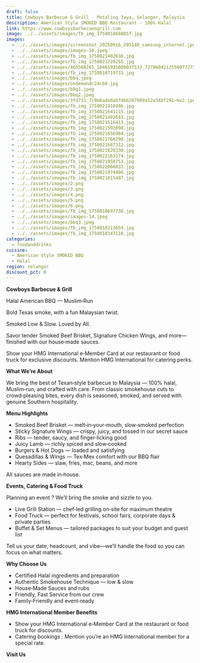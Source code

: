 ```yaml
---
draft: false
title: Cowboys Barbecue & Grill - Petaling Jaya, Selangor, Malaysia
description: American Style SMOKED BBQ Restaurant - 100% Halal
link: https://www.cowboysbarbecuengrill.com
image: ../../assets/images/fb_img_1758018688057.jpg
images:
  - ../../assets/images/screenshot_20250916_205148_samsung_internet.jpg
  - ../../assets/images/images-16.jpeg
  - ../../assets/images/fb_img_1758021402638.jpg
  - ../../assets/images/fb_img_1758021720255.jpg
  - ../../assets/images/465508201_18465935080037533_7279604212550977273_n.jpg
  - ../../assets/images/fb_img_1758018719731.jpg
  - ../../assets/images/bbq.jpeg
  - ../../assets/images/ondemandc24c60.jpg
  - ../../assets/images/bbq1.jpeg
  - ../../assets/images/bbq2.jpeg
  - ../../assets/images/3fd731_7c9b0ade0ab74bb287099a52e34bf291~mv2.jpg
  - ../../assets/images/fb_img_1758021410446.jpg
  - ../../assets/images/fb_img_1758021641115.jpg
  - ../../assets/images/fb_img_1758021482643.jpg
  - ../../assets/images/fb_img_1758021516413.jpg
  - ../../assets/images/fb_img_1758021592098.jpg
  - ../../assets/images/fb_img_1758021656984.jpg
  - ../../assets/images/fb_img_1758021766298.jpg
  - ../../assets/images/fb_img_1758021687312.jpg
  - ../../assets/images/fb_img_1758021828330.jpg
  - ../../assets/images/fb_img_1758022163374.jpg
  - ../../assets/images/fb_img_1758021958753.jpg
  - ../../assets/images/fb_img_1758022066833.jpg
  - ../../assets/images/fb_img_1758021974406.jpg
  - ../../assets/images/fb_img_1758021815497.jpg
  - ../../assets/images/2.png
  - ../../assets/images/3.png
  - ../../assets/images/4.png
  - ../../assets/images/5.png
  - ../../assets/images/6.png
  - ../../assets/images/fb_img_1758018697730.jpg
  - ../../assets/images/images-14.jpeg
  - ../../assets/images/bbq3.jpeg
  - ../../assets/images/fb_img_1758018213659.jpg
  - ../../assets/images/fb_img_1758018347110.jpg
categories:
  - foodanddrinks
cuisine:
  - American Style SMOKED BBQ
  - Halal
region: selangor
discount_pct: 0
---
```

**Cowboys Barbecue & Grill**

Halal American BBQ — Muslim‑Run

Bold Texas smoke, with a fun Malaysian twist.

Smoked Low & Slow. Loved by All.

Savor tender Smoked Beef Brisket, Signature Chicken Wings, and more—finished with our house‑made sauces.

Show your HMG International e‑Member Card at our restaurant or food truck for exclusive discounts. Mention HMG International for catering perks.

**What We’re About**

We bring the best of Texan‑style barbecue to Malaysia — 100% halal, Muslim‑run, and crafted with care. From classic smokehouse cuts to crowd‑pleasing bites, every dish is seasoned, smoked, and served with genuine Southern hospitality.

**Menu Highlights**

* Smoked Beef Brisket — melt‑in‑your‑mouth, slow‑smoked perfection
* Sticky Signature Wings — crispy, juicy, and tossed in our secret sauce
* Ribs — tender, saucy, and finger‑licking good
* Juicy Lamb — richly spiced and slow‑cooked
* Burgers & Hot Dogs — loaded and satisfying
* Quesadillas & Wings — Tex‑Mex comfort with our BBQ flair
* Hearty Sides — slaw, fries, mac, beans, and more

All sauces are made in‑house.

**Events, Catering & Food Truck**

Planning an event ? We’ll bring the smoke and sizzle to you.

* Live Grill Station — chef‑led grilling on‑site for maximum theatre
* Food Truck — perfect for festivals, school fairs, corporate days & private parties
* Buffet & Set Menus — tailored packages to suit your budget and guest list

Tell us your date, headcount, and vibe—we’ll handle the food so you can focus on what matters.

**Why Choose Us**

* Certified Halal ingredients and preparation
* Authentic Smokehouse Technique — low & slow
* House‑Made Sauces and rubs
* Friendly, Fast Service from our crew
* Family‑Friendly and event‑ready

**HMG International Member Benefits**

* Show your HMG International e‑Member Card at the restaurant or food truck for discounts.
* Catering bookings : Mention you’re an HMG International member for a special rate.

**Visit Us**
